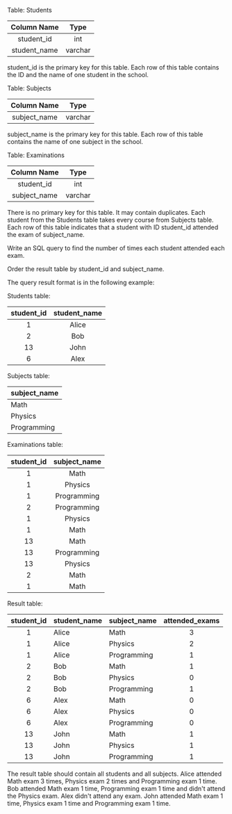 Table: Students


| Column Name   | Type    |
|:----------: | :---------: |
| student_id    | int     |
| student_name  | varchar |

student_id is the primary key for this table.
Each row of this table contains the ID and the name of one student in the school.
 
Table: Subjects


| Column Name  | Type    |
|:----------: | :---------: |
| subject_name | varchar |

subject_name is the primary key for this table.
Each row of this table contains the name of one subject in the school.
 
Table: Examinations


| Column Name  | Type    |
|:----------: | :---------: |
| student_id   | int     |
| subject_name | varchar |


There is no primary key for this table. It may contain duplicates.
Each student from the Students table takes every course from Subjects table.
Each row of this table indicates that a student with ID student_id attended the exam of subject_name.
 
Write an SQL query to find the number of times each student attended each exam.

Order the result table by student_id and subject_name.

The query result format is in the following example:

Students table:

| student_id | student_name |
|:----------: | :---------: |
| 1          | Alice        |
| 2          | Bob          |
| 13         | John         |
| 6          | Alex         |


Subjects table:

| subject_name |
|--------------|
| Math         |
| Physics      |
| Programming  |


Examinations table:

| student_id | subject_name |
|:----------: | :---------: |
| 1          | Math         |
| 1          | Physics      |
| 1          | Programming  |
| 2          | Programming  |
| 1          | Physics      |
| 1          | Math         |
| 13         | Math         |
| 13         | Programming  |
| 13         | Physics      |
| 2          | Math         |
| 1          | Math         |


Result table:

| student_id | student_name | subject_name | attended_exams |
|:----------:|--------------|--------------| :---------:|
| 1          | Alice        | Math         | 3              |
| 1          | Alice        | Physics      | 2              |
| 1          | Alice        | Programming  | 1              |
| 2          | Bob          | Math         | 1              |
| 2          | Bob          | Physics      | 0              |
| 2          | Bob          | Programming  | 1              |
| 6          | Alex         | Math         | 0              |
| 6          | Alex         | Physics      | 0              |
| 6          | Alex         | Programming  | 0              |
| 13         | John         | Math         | 1              |
| 13         | John         | Physics      | 1              |
| 13         | John         | Programming  | 1              |

The result table should contain all students and all subjects.
Alice attended Math exam 3 times, Physics exam 2 times and Programming exam 1 time.
Bob attended Math exam 1 time, Programming exam 1 time and didn't attend the Physics exam.
Alex didn't attend any exam.
John attended Math exam 1 time, Physics exam 1 time and Programming exam 1 time.
